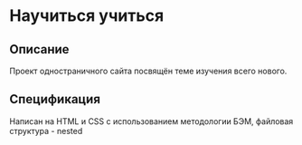 # Научиться учиться
## Описание
Проект одностраничного сайта посвящён теме изучения всего нового.

## Спецификация
Написан на HTML и CSS с использованием методологии БЭМ, файловая структура - nested